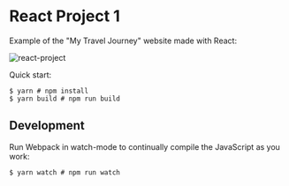 # React Project 1


Example of the "My Travel Journey" website made with React:


![react-project](https://user-images.githubusercontent.com/30963105/217350144-284511a6-2a92-44b7-b12f-989ed8b3ae6c.png)


Quick start:

```
$ yarn # npm install
$ yarn build # npm run build
````

## Development

Run Webpack in watch-mode to continually compile the JavaScript as you work:

```
$ yarn watch # npm run watch
```


